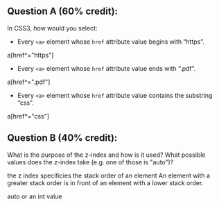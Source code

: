 ## Question A (60% credit):

In CSS3, how would you select:

  - Every `<a>` element whose `href` attribute value begins with “https”.

  a[href^="https"]


  - Every `<a>` element whose `href` attribute value ends with “.pdf”.

  a[href^=".pdf"]

  - Every `<a>` element whose `href` attribute value contains the substring “css”.

  a[href*="css"]

## Question B (40% credit):

What is the purpose of the z-index and how is it used? What possible values does the z-index take (e.g. one of those is "auto")?

the z index specificies the stack order of an element
An element with a greater stack order is in front of an element with a lower stack order.

auto or an int value

